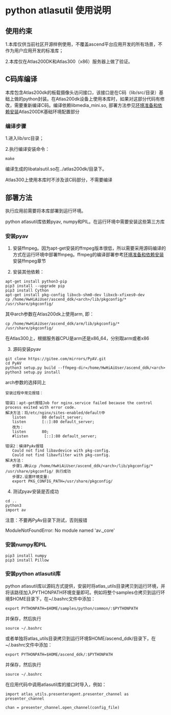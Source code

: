 # python atlasutil 使用说明

## 使用约束

1.本库仅供当前社区开源样例使用，不覆盖ascend平台应用开发的所有场景，不作为用户应用开发的标准库；

2.本库仅在Atlas200DK和Atlas300（x86）服务器上做了验证。

## C码库编译

本库包含Atlas200dk的板载摄像头访问接口，该接口是在C码（lib/src/目录）基础上做的python封装。在Atlas200dk设备上使用本库时，如果对这部分代码有修改，需要重新编译C码。编译依赖libmedia_mini.so, 部署方法参见[环境准备和依赖安装](../../../cplusplus/environment)Atlas200DK基础环境配置部分

### 编译步骤

1.进入lib/src目录；

2.执行编译安装命令：

```
make 
```

编译生成的libatalsutil.so在../atlas200dk/目录下。

Atlas300上使用本库时不涉及该C码部分，不需要编译

## 部署方法

执行应用前需要将本库部署到运行环境。

python atlasutil库依赖pyav, numpy和PIL。在运行环境中需要安装这些第三方库

### 安装pyav

1. 安装ffmpeg。因为apt-get安装的ffmpeg版本很低，所以需要采用源码编译的方式在运行环境中部署ffmpeg。ffmpeg的编译部署参考[环境准备和依赖安装](../../../cplusplus/environment)安装ffmpeg章节

2. 安装其他依赖：

```
apt-get install python3-pip
pip3 install --upgrade pip
pip3 install Cython
apt-get install pkg-config libxcb-shm0-dev libxcb-xfixes0-dev
cp /home/HwHiAiUser/ascend_ddk/<arch>/lib/pkgconfig/* /usr/share/pkgconfig/
```

其中arch参数在Atlas200dk上使用arm, 即：

`cp /home/HwHiAiUser/ascend_ddk/arm/lib/pkgconfig/* /usr/share/pkgconfig/`

在Atlas300上，根据服务器CPU是arm还是x86_64，分别取arm或者x86

3. 源码安装pyav

```
git clone https://gitee.com/mirrors/PyAV.git
cd PyAV
python3 setup.py build --ffmpeg-dir=/home/HwHiAiUser/ascend_ddk/<arch>
python3 setup.py install
```

arch参数的选择同上

```
安装过程中常见报错：

错误1：apt-get报错Job for nginx.service failed because the control process exited with error code.
解决方法：将/etc/nginx/sites-enabled/default中
   listen       80 default_server;
   listen       [::]:80 default_server;
   改为：
   listen       80;
   #listen       [::]:80 default_server;

错误2：编译PyAv报错
   Could not find libavdevice with pkg-config.
   Could not find libavfilter with pkg-config.
解决方法：
   步骤1.确认cp /home/HwHiAiUser/ascend_ddk/<arch>/lib/pkgconfig/* /usr/share/pkgconfig/ 执行成功
   步骤2.设置环境变量:
   export PKG_CONFIG_PATH=/usr/share/pkgconfig/
```

4. 测试pyav安装是否成功 

```
cd ..
python3
import av
```

 注意：不要再PyAv目录下测试，否则报错

 ModuleNotFoundError: No module named 'av._core'

###  安装numpy和PIL

```
pip3 install numpy
pip3 install Pillow
```

   ### 安装python atlasutil库

python atlasutil库以源码方式提供，安装时将atlas_utils目录拷贝到运行环境，并将该路径加入PYTHONPATH环境变量即可。例如将整个samples仓拷贝到运行环境$HOME目录下，在~/.bashrc文件中添加：

```
export PYTHONPATH=$HOME/samples/python/common/:$PYTHONPATH
```

并保存，然后执行

```
source ~/.bashrc
```

或者单独将atlas_utils目录拷贝到运行环境$HOME/ascend_ddk/目录下，在~/.bashrc文件中添加：

```
export PYTHONPATH=$HOME/ascend_ddk/:$PYTHONPATH
```

并保存，然后执行

```
source ~/.bashrc
```

在应用代码中调用atlasutil库的接口时导入，例如：

```
import atlas_utils.presenteragent.presenter_channel as presenter_channel

chan = presenter_channel.open_channel(config_file)
```

